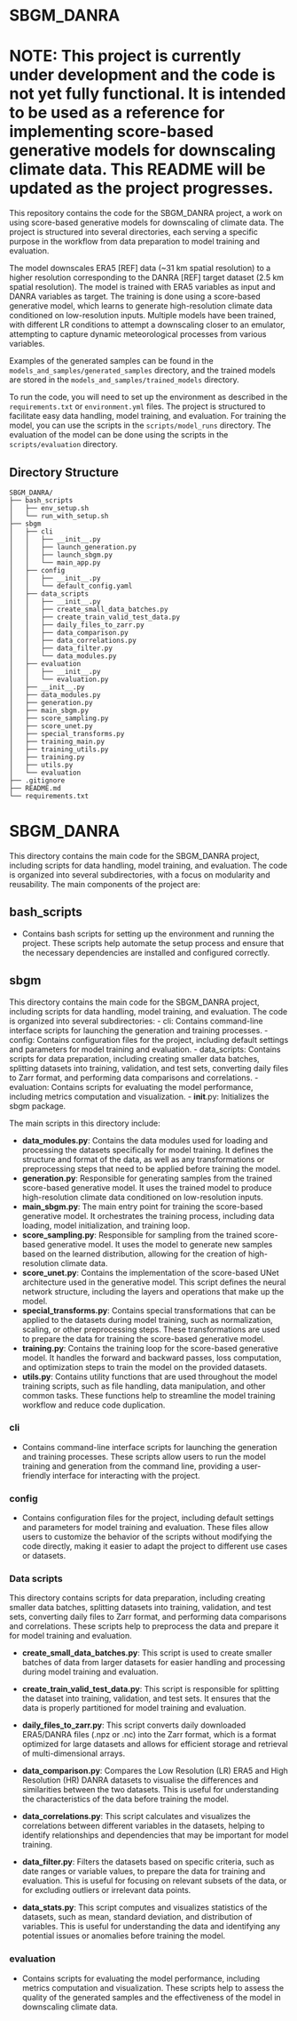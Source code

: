 # SBGM_DANRA

# NOTE: This project is currently under development and the code is not yet fully functional. It is intended to be used as a reference for implementing score-based generative models for downscaling climate data. This README will be updated as the project progresses.


This repository contains the code for the SBGM_DANRA project, a work on using score-based generative models for downscaling of climate data. The project is structured into several directories, each serving a specific purpose in the workflow from data preparation to model training and evaluation.

The model downscales ERA5 [REF] data (~31 km spatial resolution) to a higher resolution corresponding to the DANRA [REF] target dataset (2.5 km spatial resolution). The model is trained with ERA5 variables as input and DANRA variables as target. The training is done using a score-based generative model, which learns to generate high-resolution climate data conditioned on low-resolution inputs. 
Multiple models have been trained, with different LR conditions to attempt a downscaling closer to an emulator, attempting to capture dynamic meteorological processes from various variables.

Examples of the generated samples can be found in the `models_and_samples/generated_samples` directory, and the trained models are stored in the `models_and_samples/trained_models` directory.

To run the code, you will need to set up the environment as described in the `requirements.txt` or `environment.yml` files. The project is structured to facilitate easy data handling, model training, and evaluation.
For training the model, you can use the scripts in the `scripts/model_runs` directory. The evaluation of the model can be done using the scripts in the `scripts/evaluation` directory.


## Directory Structure
```
SBGM_DANRA/
├── bash_scripts
│   ├── env_setup.sh
│   └── run_with_setup.sh
├── sbgm
│   ├── cli
│   │   ├── __init__.py
│   │   ├── launch_generation.py
│   │   ├── launch_sbgm.py
│   │   └── main_app.py
│   ├── config
│   │   ├── __init__.py
│   │   └── default_config.yaml
│   ├── data_scripts
│   │   ├── __init__.py
│   │   ├── create_small_data_batches.py
│   │   ├── create_train_valid_test_data.py
│   │   ├── daily_files_to_zarr.py
│   │   ├── data_comparison.py
│   │   ├── data_correlations.py
│   │   ├── data_filter.py
│   │   └── data_modules.py
│   ├── evaluation
│   │   ├── __init__.py
│   │   └── evaluation.py
│   ├── __init__.py
│   ├── data_modules.py
│   ├── generation.py
│   ├── main_sbgm.py
│   ├── score_sampling.py
│   ├── score_unet.py
│   ├── special_transforms.py
│   ├── training_main.py
│   ├── training_utils.py
│   ├── training.py
│   ├── utils.py
│   └── evaluation
├── .gitignore
├── README.md
└── requirements.txt
```

# SBGM_DANRA
This directory contains the main code for the SBGM_DANRA project, including scripts for data handling, model training, and evaluation. The code is organized into several subdirectories, with a focus on modularity and reusability. The main components of the project are:

## bash_scripts
- Contains bash scripts for setting up the environment and running the project. These scripts help automate the setup process and ensure that the necessary dependencies are installed and configured correctly.

## sbgm
This directory contains the main code for the SBGM_DANRA project, including scripts for data handling, model training, and evaluation. The code is organized into several subdirectories:
    - cli: Contains command-line interface scripts for launching the generation and training processes.
    - config: Contains configuration files for the project, including default settings and parameters for model training and evaluation.
    - data_scripts: Contains scripts for data preparation, including creating smaller data batches, splitting datasets into training, validation, and test sets, converting daily files to Zarr format, and performing data comparisons and correlations.
    - evaluation: Contains scripts for evaluating the model performance, including metrics computation and visualization.
    - __init__.py: Initializes the sbgm package.


The main scripts in this directory include:
- **data_modules.py**: Contains the data modules used for loading and processing the datasets specifically for model training. It defines the structure and format of the data, as well as any transformations or preprocessing steps that need to be applied before training the model.
- **generation.py**: Responsible for generating samples from the trained score-based generative model. It uses the trained model to produce high-resolution climate data conditioned on low-resolution inputs.
- **main_sbgm.py**: The main entry point for training the score-based generative model. It orchestrates the training process, including data loading, model initialization, and training loop.
- **score_sampling.py**: Responsible for sampling from the trained score-based generative model. It uses the model to generate new samples based on the learned distribution, allowing for the creation of high-resolution climate data.
- **score_unet.py**: Contains the implementation of the score-based UNet architecture used in the generative model. This script defines the neural network structure, including the layers and operations that make up the model.
- **special_transforms.py**: Contains special transformations that can be applied to the datasets during model training, such as normalization, scaling, or other preprocessing steps. These transformations are used to prepare the data for training the score-based generative model.
- **training.py**: Contains the training loop for the score-based generative model. It handles the forward and backward passes, loss computation, and optimization steps to train the model on the provided datasets.
- **utils.py**: Contains utility functions that are used throughout the model training scripts, such as file handling, data manipulation, and other common tasks. These functions help to streamline the model training workflow and reduce code duplication.



### cli
- Contains command-line interface scripts for launching the generation and training processes. These scripts allow users to run the model training and generation from the command line, providing a user-friendly interface for interacting with the project.

### config
- Contains configuration files for the project, including default settings and parameters for model training and evaluation. These files allow users to customize the behavior of the scripts without modifying the code directly, making it easier to adapt the project to different use cases or datasets.

### Data scripts
This directory contains scripts for data preparation, including creating smaller data batches, splitting datasets into training, validation, and test sets, converting daily files to Zarr format, and performing data comparisons and correlations. These scripts help to preprocess the data and prepare it for model training and evaluation.

- **create_small_data_batches.py**: This script is used to create smaller batches of data from larger datasets for easier handling and processing during model training and evaluation.

- **create_train_valid_test_data.py**: This script is responsible for splitting the dataset into training, validation, and test sets. It ensures that the data is properly partitioned for model training and evaluation.

- **daily_files_to_zarr.py**: This script converts daily downloaded ERA5/DANRA files (.npz or .nc) into the Zarr format, which is a format optimized for large datasets and allows for efficient storage and retrieval of multi-dimensional arrays.

- **data_comparison.py**: Compares the Low Resolution (LR) ERA5 and High Resolution (HR) DANRA datasets to visualise the differences and similarities between the two datasets. This is useful for understanding the characteristics of the data before training the model. 

- **data_correlations.py**: This script calculates and visualizes the correlations between different variables in the datasets, helping to identify relationships and dependencies that may be important for model training.

- **data_filter.py**: Filters the datasets based on specific criteria, such as date ranges or variable values, to prepare the data for training and evaluation. This is useful for focusing on relevant subsets of the data, or for excluding outliers or irrelevant data points.

- **data_stats.py**: This script computes and visualizes statistics of the datasets, such as mean, standard deviation, and distribution of variables. This is useful for understanding the data and identifying any potential issues or anomalies before training the model.



### evaluation
- Contains scripts for evaluating the model performance, including metrics computation and visualization. These scripts help to assess the quality of the generated samples and the effectiveness of the model in downscaling climate data.


<!-- ## model_runs

### data_modules.py
- Contains the data modules used for loading and processing the datasets specifically for model training. It defines the structure and format of the data, as well as any transformations or preprocessing steps that need to be applied before training the model.

### generation.py
- This script is responsible for generating samples from the trained score-based generative model. It uses the trained model to produce high-resolution climate data conditioned on low-resolution inputs.

### launch_generation.py
- This script is used to launch the generation process, which involves running the generation script with the appropriate parameters and configurations. It sets up the environment and initiates the sample generation from the trained model.

### launch_sbgm.py
- This script is used to launch the training of the score-based generative model (SBGM). It sets up the environment, loads the data, and initiates the training process with the specified parameters and configurations.

### main_sbgm.py
- The main entry point for training the score-based generative model. It orchestrates the training process, including data loading, model initialization, and training loop. This script is typically run to start the model training.

### score_sampling.py
- This script is responsible for sampling from the trained score-based generative model. It uses the model to generate new samples based on the learned distribution, allowing for the creation of high-resolution climate data.

### score_unet.py
- Contains the implementation of the score-based UNet architecture used in the generative model. This script defines the neural network structure, including the layers and operations that make up the model.

### special_transforms.py
- Contains special transformations that can be applied to the datasets during model training, such as normalization, scaling, or other preprocessing steps. These transformations are used to prepare the data for training the score-based generative model.

### test_data_transformations.py
- This script tests the data transformations applied to the datasets to ensure that they are correctly formatted and ready for model training. It checks for any issues or errors in the data transformation process.

### training.py
- This script contains the training loop for the score-based generative model. It handles the forward and backward passes, loss computation, and optimization steps to train the model on the provided datasets.

### utils.py
- Contains utility functions that are used throughout the model training scripts, such as file handling, data manipulation, and other common tasks. These functions help to streamline the model training workflow and reduce code duplication.

## evaluation -->